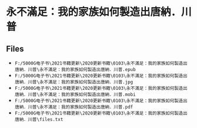 # 永不滿足：我的家族如何製造出唐納．川普

## Files

- `F:/5000G电子书\2021书籍更新\2020更新书籍\0103\永不滿足：我的家族如何製造出唐納．川普\永不滿足：我的家族如何製造出唐納．川普.epub`
- `F:/5000G电子书\2021书籍更新\2020更新书籍\0103\永不滿足：我的家族如何製造出唐納．川普\永不滿足：我的家族如何製造出唐納．川普.jpg`
- `F:/5000G电子书\2021书籍更新\2020更新书籍\0103\永不滿足：我的家族如何製造出唐納．川普\永不滿足：我的家族如何製造出唐納．川普.mobi`
- `F:/5000G电子书\2021书籍更新\2020更新书籍\0103\永不滿足：我的家族如何製造出唐納．川普\永不滿足：我的家族如何製造出唐納．川普.pdf`
- `F:/5000G电子书\2021书籍更新\2020更新书籍\0103\永不滿足：我的家族如何製造出唐納．川普\files.txt`

